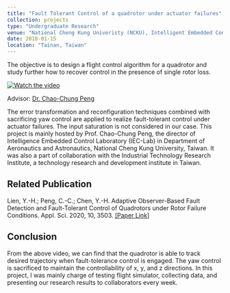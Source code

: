 ```yaml
---
title: "Fault Tolerant Control of a quadrotor under actuator failures"
collection: projects
type: "Undergraduate Research"
venue: "National Cheng Kung Univeristy (NCKU), Intelligent Embedded Control (IEC) Lab, Department of Aeronautics and Astronautics"
date: 2018-01-15
location: "Tainan, Taiwan"
---
```

The objective is to design a flight control algorithm for a quadrotor and study further how to recover control in the presence of single rotor loss.

[![Watch the video](https://img.youtube.com/vi/kR5VIGB4Mvk/sddefault.jpg)](https://youtu.be/kR5VIGB4Mvk)

Advisor: [Dr. Chao-Chung Peng](https://scholar.google.com/citations?user=YzN8zoUAAAAJ&hl=en)<br />

The error transformation and reconfiguration techniques combined with sacrificing yaw control are applied to realize fault-tolerant control under actuator failures. The input saturation is not considered in our case. This project is mainly hosted by Prof. Chao-Chung Peng, the director of Intelligence Embedded Control Laboratory (IEC-Lab) in Department of Aeronautics and Astronautics, National Cheng Kung University, Taiwan. It was also a part of collaboration with the Industrial Technology Research Institute, a technology research and development institute in Taiwan.


## Related Publication
Lien, Y.-H.; Peng, C.-C.; Chen, Y.-H. Adaptive Observer-Based Fault Detection and Fault-Tolerant Control of Quadrotors under Rotor Failure Conditions. Appl. Sci. 2020, 10, 3503. [[Paper Link]](https://doi.org/10.3390/app10103503)

## Conclusion
From the above video, we can find that the quadrotor is able to track desired trajectory when fault-tolerance control is engaged. The yaw control is sacrificed to maintain the controllability of x, y, and z directions. In this project, I was mainly charge of testing flight simulator, collecting data, and presenting our research results to collaborators every week.



<!-- ---
title: "Teaching experience 2"
collection: teaching
type: "Workshop"
permalink: /teaching/2015-spring-teaching-1
venue: "University 1, Department"
date: 2015-01-01
location: "City, Country"
---

This is a description of a teaching experience. You can use markdown like any other post.

Heading 1
======

Heading 2
======

Heading 3
====== -->
